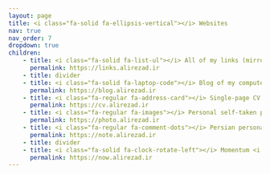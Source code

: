 ```yaml
---
layout: page
title: <i class="fa-solid fa-ellipsis-vertical"></i> Websites
nav: true
nav_order: 7
dropdown: true
children:
    - title: <i class="fa-solid fa-list-ul"></i> All of my links (mirrors) <i class="fa-solid fa-up-right-from-square"></i>
      permalink: https://links.alirezad.ir
    - title: divider
    - title: <i class="fa-solid fa-laptop-code"></i> Blog of my computer world <i class="fa-solid fa-up-right-from-square"></i>
      permalink: https://blog.alirezad.ir
    - title: <i class="fa-regular fa-address-card"></i> Single-page CV <i class="fa-solid fa-up-right-from-square"></i>
      permalink: https://cv.alirezad.ir
    - title: <i class="fa-regular fa-images"></i> Personal self-taken photos <i class="fa-solid fa-up-right-from-square"></i>
      permalink: https://photo.alirezad.ir
    - title: <i class="fa-regular fa-comment-dots"></i> Persian personal blog <i class="fa-solid fa-up-right-from-square"></i>
      permalink: https://note.alirezad.ir
    - title: divider
    - title: <i class="fa-solid fa-clock-rotate-left"></i> Momentum <i class="fa-solid fa-up-right-from-square"></i>
      permalink: https://now.alirezad.ir
---
```

